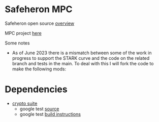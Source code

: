 # Safeheron MPC

Safeheron open source [overview](https://www.safeheron.com/en-US/open-source/)

MPC project [here](https://github.com/Safeheron/multi-party-ecdsa-cpp)

Some notes

* As of June 2023 there is a mismatch between some of the work in progress to support the STARK curve and the code on the related branch and tests in the main. To deal with this I will fork the code to make the following mods:

# Dependencies

* [crypto suite](https://github.com/Safeheron/safeheron-crypto-suites-cpp)
    * google test [source](https://github.com/google/googletest)
    * google test [build instructions](https://github.com/google/googletest/tree/main/googletest)
